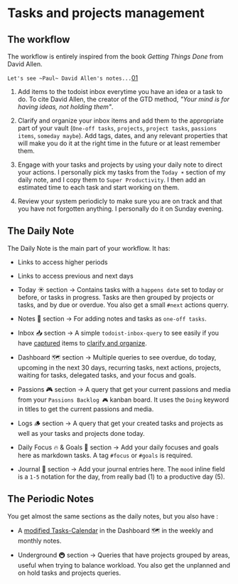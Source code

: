 # Tasks and projects management

## The workflow
The workflow is entirely inspired from the book *Getting Things Done* from David
Allen. 

`Let's see ~Paul~ David Allen's notes...`[01]

1. Add items to the todoist inbox everytime you have an idea or a task to do.
To cite David Allen, the creator of the GTD method, *"Your mind is for having*
*ideas, not holding them"*.

2. Clarify and organize your inbox items and add them to the appropriate part of
your vault (`One-off tasks`, `projects`, `project tasks`, `passions items`,
`someday maybe`). Add tags, dates, and any relevant properties that will make you
do it at the right time in the future or at least remember them.

3. Engage with your tasks and projects by using your daily note to direct your
actions. I personally pick my tasks from the `Today ☀️` section of my daily note,
and I copy them to `Super Productivity`. I then add an estimated time to each task
and start working on them.

4. Review your system periodicly to make sure you are on track and that you have
not forgotten anything. I personally do it on Sunday evening.

## The Daily Note
The Daily Note is the main part of your workflow. It has:

- Links to access higher periods
- Links to access previous and next days

- Today ☀️ section -> Contains tasks with a `happens date` set to today or
before, or tasks in progress. Tasks are then grouped by projects or tasks, and by
due or overdue. You also get a small `#next` actions querry.

- Notes 📝 section -> For adding notes and tasks as `one-off tasks`.

- Inbox 📥 section -> A simple `todoist-inbox-query` to see easily if you have
[captured][02] items to [clarify and organize][03].

- Dashboard 🗺️ section -> Multiple queries to see overdue, do today, upcoming in
the next 30 days, recurring tasks, next actions, projects,  waiting for tasks,
delegated tasks, and your focus and goals.

- Passions 🎮 section -> A query that get your current passions and media from
your `Passions Backlog 🎮` kanban board. It uses the `Doing` keyword in titles to
get the current passions and media.

- Logs 🪵 section -> A query that get your created tasks and projects as well as
your tasks and projects done today.

- Daily Focus 🔥 & Goals 🎯 section -> Add your daily focuses and goals here as
markdown tasks. A tag `#focus` or `#goals` is required.

- Journal 📓 section -> Add your journal entries here. The `mood` inline field is
a `1-5` notation for the day, from really bad (1) to a productive day (5).

## The Periodic Notes

You get almost the same sections as the daily notes, but you also have :

- A [modified Tasks-Calendar][04] in the Dashboard 🗺️ in the weekly and monthly
notes.

- Underground 🚇 section -> Queries that have projects grouped by areas, useful
when trying to balance workload. You also get the unplanned and on hold tasks and
projects queries.

[01]: https://todoist.com/productivity-methods/getting-things-done
[02]: https://todoist.com/productivity-methods/getting-things-done#capture
[03]: https://todoist.com/productivity-methods/getting-things-done#clarify
[04]: https://github.com/mathisgauthey/Obsidian-Tasks-Calendar